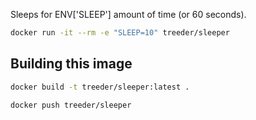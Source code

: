 Sleeps for ENV['SLEEP'] amount of time (or 60 seconds).

```sh
docker run -it --rm -e "SLEEP=10" treeder/sleeper
```

## Building this image

```sh
docker build -t treeder/sleeper:latest .
```

```sh
docker push treeder/sleeper
```
